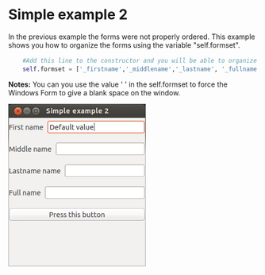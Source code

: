 # Simple example 2

In the previous example the forms were not properly ordered. 
This example shows you how to organize the forms using the variable "self.formset".
		
```python
	#Add this line to the constructor and you will be able to organize the forms.
	self.formset = ['_firstname','_middlename','_lastname', '_fullname', '_button', ' ']
```



**Notes:**
You can you use the value ' ' in the self.formset to force the Windows Form to give a blank space on the window.




![Simple example 2](screenshot.png?raw=true "Screen")